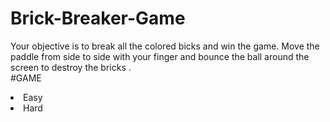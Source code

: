 # Brick-Breaker-Game
Your objective is to break all the colored bicks and win the game. 
Move the paddle from side to side with your finger and bounce the 
ball around the screen to destroy the bricks .<br>
#GAME
<li>Easy</li>
<li>Hard</li>
